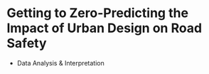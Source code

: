 # Getting to Zero-Predicting the Impact of Urban Design on Road Safety

    
+ Data Analysis & Interpretation

